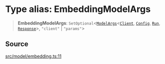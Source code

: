 # Type alias: EmbeddingModelArgs

> **EmbeddingModelArgs**: `SetOptional`\<[`ModelArgs`](../interfaces/ModelArgs.md)\<[`Client`](../namespaces/Model/namespaces/Embedding/type-aliases/Client.md), [`Config`](../namespaces/Model/namespaces/Embedding/interfaces/Config.md), [`Run`](../namespaces/Model/namespaces/Embedding/interfaces/Run.md), [`Response`](../namespaces/Model/namespaces/Embedding/interfaces/Response.md)\>, `"client"` \| `"params"`\>

## Source

[src/model/embedding.ts:11](https://github.com/dexaai/llm-tools/blob/5a38bb8/src/model/embedding.ts#L11)
